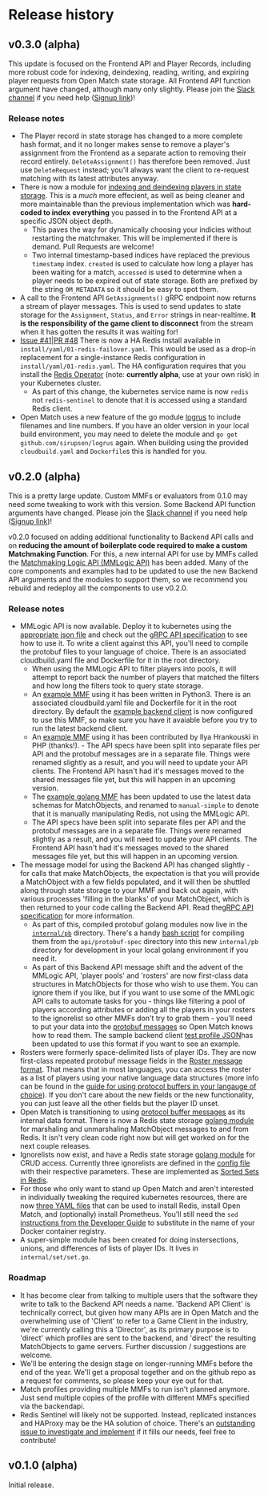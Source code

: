 # Release history

## v0.3.0 (alpha)
  This update is focused on the Frontend API and Player Records, including more robust code for indexing, deindexing, reading, writing, and expiring player requests from Open Match state storage.  All Frontend API function argument have changed, although many only slightly. Please join the [Slack channel](https://open-match.slack.com/) if you need help ([Signup link](https://join.slack.com/t/open-match/shared_invite/enQtNDM1NjcxNTY4MTgzLWQzMzE1MGY5YmYyYWY3ZjE2MjNjZTdmYmQ1ZTQzMmNiNGViYmQyN2M4ZmVkMDY2YzZlOTUwMTYwMzI1Y2I2MjU))!

### Release notes
- The Player record in state storage has changed to a more complete hash format, and it no longer makes sense to remove a player's assignment from the Frontend as a separate action to removing their record entirely.  `DeleteAssignment()` has therefore been removed.  Just use `DeleteRequest` instead; you'll always want the client to re-request matching with its latest attributes anyway.
- There is now a module for [indexing and deindexing players in state storage](internal/statestorage/redis/playerindices/playerindices.go).  This is a *much* more effecient, as well as being cleaner and more maintainable than the previous implementation which was **hard-coded to index everything** you passed in to the Frontend API at a specific JSON object depth.
    - This paves the way for dynamically choosing your indicies without restarting the matchmaker.  This will be implemented if there is demand.  Pull Requests are welcome!
    - Two internal timestamp-based indices have replaced the previous `timestamp` index. `created` is used to calculate how long a player has been waiting for a match, `accessed` is used to determine when a player needs to be expired out of state storage.  Both are prefixed by the string `OM_METADATA` so it should be easy to spot them.
- A call to the Frontend API `GetAssignments()` gRPC endpoint now returns a stream of player messages.  This is used to send updates to state storage for the `Assignment`, `Status`, and `Error` strings in near-realtime. **It is the responsibility of the game client to disconnect** from the stream when it has gotten the results it was waiting for!
- [Issue #41](https://github.com/GoogleCloudPlatform/open-match/issues/41)|[PR #48](https://github.com/GoogleCloudPlatform/open-match/pull/48) There is now a HA Redis install available in `install/yaml/01-redis-failover.yaml`.  This would be used as a drop-in replacement for a single-instance Redis configuration in `install/yaml/01-redis.yaml`.  The HA configuration requires that you install the [Redis Operator](https://github.com/spotahome/redis-operator) (note: **currently alpha**, use at your own risk) in your Kubernetes cluster.
    - As part of this change, the kubernetes service name is now `redis` not `redis-sentinel` to denote that it is accessed using a standard Redis client.
- Open Match uses a new feature of the go module [logrus](github.com/sirupsen/logrus) to include filenames and line numbers.  If you have an older version in your local build environment, you may need to delete the module and `go get github.com/sirupsen/logrus` again.  When building using the provided `cloudbuild.yaml` and `Dockerfile`s this is handled for you.


## v0.2.0 (alpha)
  This is a pretty large update.  Custom MMFs or evaluators from 0.1.0 may need some tweaking to work with this version. Some Backend API function arguments have changed. Please join the [Slack channel](https://open-match.slack.com/) if you need help ([Signup link](https://join.slack.com/t/open-match/shared_invite/enQtNDM1NjcxNTY4MTgzLWQzMzE1MGY5YmYyYWY3ZjE2MjNjZTdmYmQ1ZTQzMmNiNGViYmQyN2M4ZmVkMDY2YzZlOTUwMTYwMzI1Y2I2MjU))!

  v0.2.0 focused on adding additional functionality to Backend API calls and on **reducing the amount of boilerplate code required to make a custom Matchmaking Function**.  For this, a new internal API for use by MMFs called the [Matchmaking Logic API (MMLogic API)](README.md#matchmaking-logic-mmlogic-api) has been added.  Many of the core components and examples had to be updated to use the new Backend API arguments and the modules to support them, so we recommend you rebuild and redeploy all the components to use v0.2.0. 

### Release notes
- MMLogic API is now available.  Deploy it to kubernetes using the [appropriate json file]() and check out the [gRPC API specification](api/protobuf-spec/mmlogic.proto) to see how to use it.  To write a client against this API, you'll need to compile the protobuf files to your language of choice. There is an associated cloudbuild.yaml file and Dockerfile for it in the root directory.
    - When using the MMLogic API to filter players into pools, it will attempt to report back the number of players that matched the filters and how long the filters took to query state storage.
    - An [example MMF](examples/functions/python3/mmlogic-simple/harness.py) using it has been written in Python3. There is an associated cloudbuild.yaml file and Dockerfile for it in the root directory. By default the [example backend client](examples/backendclient/main.go) is now configured to use this MMF, so make sure you have it avaiable before you try to run the latest backend client.
    - An [example MMF](examples/functions/php/mmlogic-simple/harness.py) using it has been contributed by Ilya Hrankouski in PHP (thanks!).   - The API specs have been split into separate files per API and the protobuf messages are in a separate file.  Things were renamed slightly as a result, and you will need to update your API clients. The Frontend API hasn't had it's messages moved to the shared messages file yet, but this will happen in an upcoming version.
    - The [example golang MMF](examples/functions/golang/manual-simple/) has been updated to use the latest data schemas for MatchObjects, and renamed to `manual-simple` to denote that it is manually manipulating Redis, not using the MMLogic API.
    - The API specs have been split into separate files per API and the protobuf messages are in a separate file.  Things were renamed slightly as a result, and you will need to update your API clients. The Frontend API hasn't had it's messages moved to the shared messages file yet, but this will happen in an upcoming version.
- The message model for using the Backend API has changed slightly - for calls that make MatchObjects, the expectation is that you will provide a MatchObject with a few fields populated, and it will then be shuttled along through state storage to your MMF and back out again, with various processes 'filling in the blanks' of your MatchObject, which is then returned to your code calling the Backend API.  Read the[gRPC API specification](api/protobuf-spec/backend.proto) for more information.
    - As part of this, compiled protobuf golang modules now live in the [`internal/pb`](internal/pb) directory.  There's a handy [bash script](api/protoc-go.sh) for compiling them from the `api/protobuf-spec` directory into this new `internal/pb` directory for development in your local golang environment if you need it.  
    - As part of this Backend API message shift and the advent of the MMLogic API, 'player pools' and 'rosters' are now first-class data structures in MatchObjects for those who wish to use them. You can ignore them if you like, but if you want to use some of the MMLogic API calls to automate tasks for you - things like filtering a pool of players according attributes or adding all the players in your rosters to the ignorelist so other MMFs don't try to grab them - you'll need to put your data into the [protobuf messages](api/protobuf-spec/messages.proto) so Open Match knows how to read them.  The sample backend client [test profile JSON](examples/backendclient/profiles/testprofile.json)has been updated to use this format if you want to see an example.
- Rosters were formerly space-delimited lists of player IDs.  They are now first-class repeated protobuf message fields in the [Roster message format](api/protobuf-spec/messages.proto). That means that in most languages, you can access the roster as a list of players using your native language data structures (more info can be found in the [guide for using protocol buffers in your langauge of choice](https://developers.google.com/protocol-buffers/docs/reference/overview)).  If you don't care about the new fields or the new functionality, you can just leave all the other fields but the player ID unset.
 - Open Match is transitioning to using [protocol buffer messages](https://developers.google.com/protocol-buffers/) as its internal data format. There is now a Redis state storage [golang module](internal/statestorage/redis/redispb/) for marshaling and unmarshaling MatchObject messages to and from Redis. It isn't very clean code right now but will get worked on for the next couple releases.
 - Ignorelists now exist, and have a Redis state storage [golang module](internal/statestorage/redis/ignorelist/) for CRUD access.  Currently three ignorelists are defined in the [config file](config/matchmaker_config.json) with their respective parameters. These are implemented as [Sorted Sets in Redis](https://redis.io/commands#sorted_set).
 - For those who only want to stand up Open Match and aren't interested in individually tweaking the required kubernetes resources, there are now [three YAML files](install/yaml) that can be used to install Redis, install Open Match, and (optionally) install Prometheus. You'll still need the `sed` [instructions from the Developer Guide](docs/development.md#running-open-match-in-a-development-environment) to substitute in the name of your Docker container registry.
 - A super-simple module has been created for doing instersections, unions, and differences of lists of player IDs.  It lives in `internal/set/set.go`.  


### Roadmap 
- It has become clear from talking to multiple users that the software they write to talk to the Backend API needs a name.  'Backend API Client' is technically correct, but given how many APIs are in Open Match and the overwhelming use of 'Client' to refer to a Game Client in the industry, we're currently calling this a 'Director', as its primary purpose is to 'direct' which profiles are sent to the backend, and 'direct' the resulting MatchObjects to game servers.  Further discussion / suggestions are welcome.
- We'll be entering the design stage on longer-running MMFs before the end of the year. We'll get a proposal together and on the github repo as a request for comments, so please keep your eye out for that.
- Match profiles providing multiple MMFs to run isn't planned anymore.  Just send multiple copies of the profile with different MMFs specified via the backendapi. 
- Redis Sentinel will likely not be supported.  Instead, replicated instances and HAProxy may be the HA solution of choice. There's an [outstanding issue to investigate and implement](https://github.com/GoogleCloudPlatform/open-match/issues/41) if it fills our needs, feel free to contribute!

## v0.1.0 (alpha)
 Initial release.
